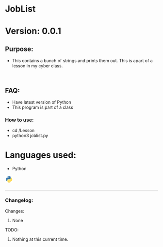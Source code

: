 # JobList
# Version: 0.0.1

## Purpose:

- This contains a bunch of strings and prints them out. This is apart of a lesson in my cyber class.
<br />

## FAQ:
- Have latest version of Python
- This program is part of a class

### How to use:
- cd /Lesson
- python3 joblist.py

# Languages used:
- Python
<img align="left" alt="Python" width="26px" src="https://raw.githubusercontent.com/devicons/devicon/master/icons/python/python-original.svg" style="padding-right:10px;" />

<br />
<br />

---

### Changelog:
Changes:
1. None

TODO:
1. Nothing at this current time.
